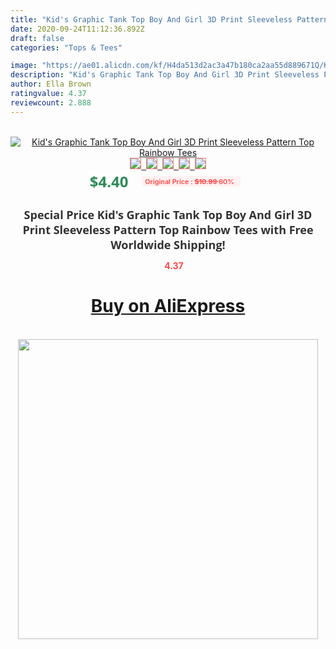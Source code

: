 ```yaml
---
title: "Kid's Graphic Tank Top Boy And Girl 3D Print Sleeveless Pattern Top Rainbow Tees"
date: 2020-09-24T11:12:36.892Z
draft: false
categories: "Tops & Tees"

image: "https://ae01.alicdn.com/kf/H4da513d2ac3a47b180ca2aa55d889671Q/Kid-s-Graphic-Tank-Top-Boy-And-Girl-3D-Print-Sleeveless-Pattern-Top-Rainbow-Tees.jpg"
description: "Kid's Graphic Tank Top Boy And Girl 3D Print Sleeveless Pattern Top Rainbow Tees"
author: Ella Brown
ratingvalue: 4.37
reviewcount: 2.888
---
```

<br>
<div style="text-align: center;">
<a href="https://s.click.aliexpress.com/e/_AXF3dx" target="_blank" rel="nofollow noopener noreferrer"><img alt="Kid's Graphic Tank Top Boy And Girl 3D Print Sleeveless Pattern Top Rainbow Tees" class="magnifier-image" src="https://ae01.alicdn.com/kf/H4da513d2ac3a47b180ca2aa55d889671Q/Kid-s-Graphic-Tank-Top-Boy-And-Girl-3D-Print-Sleeveless-Pattern-Top-Rainbow-Tees.jpg_640x640.jpg">
<br>
<img style="border:1px solid salmon" src="https://ae01.alicdn.com/kf/H4da513d2ac3a47b180ca2aa55d889671Q/Kid-s-Graphic-Tank-Top-Boy-And-Girl-3D-Print-Sleeveless-Pattern-Top-Rainbow-Tees.jpg_120x120.jpg">&nbsp;&nbsp;<img style="border:1px solid salmon" src="https://ae01.alicdn.com/kf/H879b61140a2e4ee0823fa878643caa07q/Kid-s-Graphic-Tank-Top-Boy-And-Girl-3D-Print-Sleeveless-Pattern-Top-Rainbow-Tees.jpg_120x120.jpg">&nbsp;&nbsp;<img style="border:1px solid salmon" src="_120x120.jpg">&nbsp;&nbsp;<img style="border:1px solid salmon" src="_120x120.jpg">&nbsp;&nbsp;<img style="border:1px solid salmon" src="_120x120.jpg"></a></div><br0>
<div style="text-align: center;"><span style="background-color: white; border: 0px; box-sizing: border-box; color: seagreen; display: inline-block; font-family: &quot;open sans&quot; , &quot;arial&quot; , &quot;helvetica&quot; , sans-serif , &quot;heiti&quot;; font-size: 24px; font-stretch: inherit; font-weight: 700; line-height: inherit; margin: 0px 10px 0px 0px; padding: 0px; vertical-align: middle;">$4.40 </span>
<span style="background: rgb(255 , 241 , 241); border-radius: 3px; border: 0px; box-sizing: border-box; color: #ff4747; display: inline-block; font-family: inherit; font-size: 12px; font-stretch: inherit; font-style: inherit; font-variant: inherit; font-weight: 600; line-height: inherit; margin: 0px; padding: 2px 5px; transform: scale(0.9); vertical-align: middle;">Original Price : <b style="text-decoration: line-through;">$10.99 </b> 60%&nbsp;&nbsp;</span></div>
<h1 style="color: #333333; display: inline-block; font-family: &quot;open sans&quot; , &quot;arial&quot; , &quot;helvetica&quot; , sans-serif , &quot;heiti&quot;; font-size: 18px; font-stretch: inherit; font-weight: 700; text-align: center;">Special Price Kid's Graphic Tank Top Boy And Girl 3D Print Sleeveless Pattern Top Rainbow Tees with Free Worldwide Shipping!</h1>
<div style="color: #ff4747; text-align: center;">
<img src="https://4.bp.blogspot.com/-M0ZcTcb-5uY/XleCXlxnR4I/AAAAAAAAAEc/OrjgMkXV1oMQFaCRZj5HQwOCBcu3w1FegCPcBGAYYCw/s1600/star.png" style="height: 15px;">&nbsp;<b>4.37</b></div>
<div class="button_cont" align="center"><a class="buynow_a" href="https://s.click.aliexpress.com/e/_AXF3dx" target="_blank" rel="nofollow noopener noreferrer"><H1>Buy on AliExpress</H1></a></div><br>
<div class="separator" style="clear: both; text-align: center;">
<img src="https://lh3.googleusercontent.com/-pTy5HemUv9M/XlePHvY0dAI/AAAAAAAAAE4/0nX5iRUoIWY8eMW9Dpxeirr157OZliDIgCLcBGAsYHQ/s1600/badge.gif" width="480">
</div>
